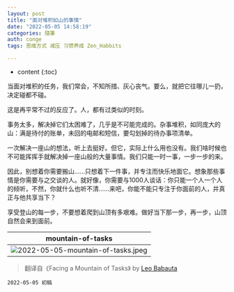 ```yaml
---
layout: post
title: "面对堆积如山的事情"
date: "2022-05-05 14:58:19"
categories: 隨筆
auth: conge
tags: 思维方式 减压 习惯养成 Zen_Habbits

---
```

* content
{:toc}

当面对堆积的任务，我们常会，不知所措、灰心丧气。要么，就把它往哪儿一扔，决定碰都不碰。

这是再平常不过的反应了。人，都有过类似的时刻。

事务太多，解决掉它们太困难了，几乎是不可能完成的。杂事堆积，如同庞大的山：满是待付的账单，未回的电邮和短信，要勾划掉的待办事项清单。

一次解决一座山的想法，听上去挺好。但它，实际上什么用也没有。我们啥时候也不可能挥挥手就解决掉一座山般的大量事情。我们只能一时一事，一步一步的来。




因此，别想着你需要搬山......只想着下一件事，并专注而快乐地面它。想象那些事情是你需要与之交谈的人。就好像，你需要与1000人谈话：你只能一个人一个人的倾听，不然，你就什么也听不清......来吧，你能不能只专注于你面前的人，并真正与他共享当下？

享受登山的每一步，不要想着爬到山顶有多艰难。做好当下那一步，再一步，山顶自然会来到面前。

|mountain-of-tasks|
|----|
| ![2022-05-05-mountain-of-tasks.jpeg](https://s2.loli.net/2022/05/06/pyZNBrc59JKSgYh.jpg)|


> 翻译自《Facing a Mountain of Tasks》 by [Leo Babauta](https://leobabauta.com/)

```
2022-05-05 初稿
```
